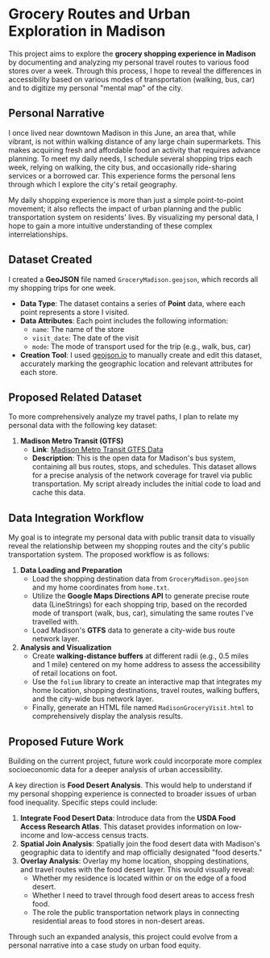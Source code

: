 # Grocery Routes and Urban Exploration in Madison

This project aims to explore the **grocery shopping experience in Madison** by documenting and analyzing my personal travel routes to various food stores over a week. Through this process, I hope to reveal the differences in accessibility based on various modes of transportation (walking, bus, car) and to digitize my personal "mental map" of the city.

## Personal Narrative

I once lived near downtown Madison in this June, an area that, while vibrant, is not within walking distance of any large chain supermarkets. This makes acquiring fresh and affordable food an activity that requires advance planning. To meet my daily needs, I schedule several shopping trips each week, relying on walking, the city bus, and occasionally ride-sharing services or a borrowed car. This experience forms the personal lens through which I explore the city's retail geography.

My daily shopping experience is more than just a simple point-to-point movement; it also reflects the impact of urban planning and the public transportation system on residents' lives. By visualizing my personal data, I hope to gain a more intuitive understanding of these complex interrelationships.

## Dataset Created

I created a **GeoJSON** file named `GroceryMadison.geojson`, which records all my shopping trips for one week.

- **Data Type**: The dataset contains a series of **Point** data, where each point represents a store I visited.
- **Data Attributes**: Each point includes the following information:
  - `name`: The name of the store
  - `visit_date`: The date of the visit
  - `mode`: The mode of transport used for the trip (e.g., walk, bus, car)
- **Creation Tool**: I used [geojson.io](https://geojson.io/) to manually create and edit this dataset, accurately marking the geographic location and relevant attributes for each store.

## Proposed Related Dataset

To more comprehensively analyze my travel paths, I plan to relate my personal data with the following key dataset:

1. **Madison Metro Transit (GTFS)**
   - **Link**: [Madison Metro Transit GTFS Data](https://www.google.com/search?q=https://www.cityofmadison.com/metro/data)
   - **Description**: This is the open data for Madison's bus system, containing all bus routes, stops, and schedules. This dataset allows for a precise analysis of the network coverage for travel via public transportation. My script already includes the initial code to load and cache this data.

## Data Integration Workflow

My goal is to integrate my personal data with public transit data to visually reveal the relationship between my shopping routes and the city's public transportation system. The proposed workflow is as follows:

1. **Data Loading and Preparation**
   - Load the shopping destination data from `GroceryMadison.geojson` and my home coordinates from `home.txt`.
   - Utilize the **Google Maps Directions API** to generate precise route data (LineStrings) for each shopping trip, based on the recorded mode of transport (walk, bus, car), simulating the same routes I've travelled with.
   - Load Madison's **GTFS** data to generate a city-wide bus route network layer.
2. **Analysis and Visualization**
   - Create **walking-distance buffers** at different radii (e.g., 0.5 miles and 1 mile) centered on my home address to assess the accessibility of retail locations on foot.
   - Use the `folium` library to create an interactive map that integrates my home location, shopping destinations, travel routes, walking buffers, and the city-wide bus network layer.
   - Finally, generate an HTML file named `MadisonGroceryVisit.html` to comprehensively display the analysis results.

## Proposed Future Work

Building on the current project, future work could incorporate more complex socioeconomic data for a deeper analysis of urban accessibility.

A key direction is **Food Desert Analysis**. This would help to understand if my personal shopping experience is connected to broader issues of urban food inequality. Specific steps could include:

1. **Integrate Food Desert Data**: Introduce data from the **USDA Food Access Research Atlas**. This dataset provides information on low-income and low-access census tracts.
2. **Spatial Join Analysis**: Spatially join the food desert data with Madison's geographic data to identify and map officially designated "food deserts."
3. **Overlay Analysis**: Overlay my home location, shopping destinations, and travel routes with the food desert layer. This would visually reveal:
   - Whether my residence is located within or on the edge of a food desert.
   - Whether I need to travel through food desert areas to access fresh food.
   - The role the public transportation network plays in connecting residential areas to food stores in non-desert areas.

Through such an expanded analysis, this project could evolve from a personal narrative into a case study on urban food equity.